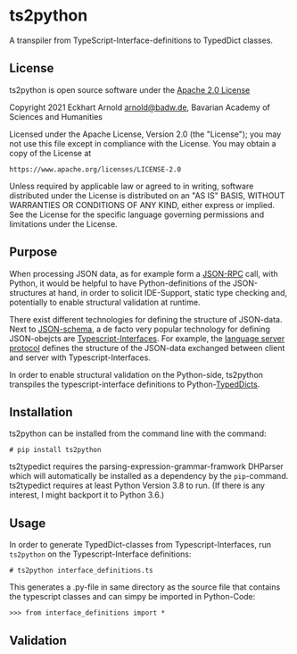 # ts2python

A transpiler from TypeScript-Interface-definitions to TypedDict classes.

## License

ts2python is open source software under the [Apache 2.0 License](https://www.apache.org/licenses/LICENSE-2.0)

Copyright 2021 Eckhart Arnold <arnold@badw.de>, Bavarian Academy of Sciences and Humanities

Licensed under the Apache License, Version 2.0 (the "License");
you may not use this file except in compliance with the License.
You may obtain a copy of the License at

    https://www.apache.org/licenses/LICENSE-2.0

Unless required by applicable law or agreed to in writing, software
distributed under the License is distributed on an "AS IS" BASIS,
WITHOUT WARRANTIES OR CONDITIONS OF ANY KIND, either express or implied.
See the License for the specific language governing permissions and
limitations under the License.

## Purpose

When processing JSON data, as for example form a 
[JSON-RPC](https://www.jsonrpc.org/) call, with Python, it would
be helpful to have Python-definitions of the JSON-structures at
hand, in order to solicit IDE-Support, static type checking and,
potentially to enable structural validation at runtime. 

There exist different technologies for defining the structure of
JSON-data. Next to [JSON-schema](http://json-schema.org/), a 
de facto very popular technology for defining JSON-obejcts are
[Typescript-Interfaces](https://www.typescriptlang.org/docs/handbook/2/objects.html). 
For example, the 
[language server protocol](https://microsoft.github.io/language-server-protocol/specifications/specification-current/) 
defines the structure of the JSON-data exchanged between client 
and server with Typescript-Interfaces.

In order to enable structural validation on the Python-side, 
ts2python transpiles the typescript-interface definitions
to Python-[TypedDicts](https://www.python.org/dev/peps/pep-0589/).

## Installation

ts2python can be installed from the command line with the command:

    # pip install ts2python

ts2typedict requires the parsing-expression-grammar-framwork DHParser
which will automatically be installed as a dependency by 
the `pip`-command. ts2typedict requires at least Python Version 3.8
to run. (If there is any interest, I might backport it to Python 3.6.)

## Usage

In order to generate TypedDict-classes from Typescript-Interfaces,
run `ts2python` on the Typescript-Interface definitions:

    # ts2python interface_definitions.ts

This generates a .py-file in same directory as the source
file that contains the typescript classes and can simpy be 
imported in Python-Code:

    >>> from interface_definitions import *

## Validation

